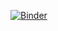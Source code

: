 [![Binder](https://mybinder.org/badge_logo.svg)](https://mybinder.org/v2/gh/NoBugsNOgain/DataMining.git/main?urlpath=https%3A%2F%2Fgithub.com%2FNoBugsNOgain%2FDataMining.git)
